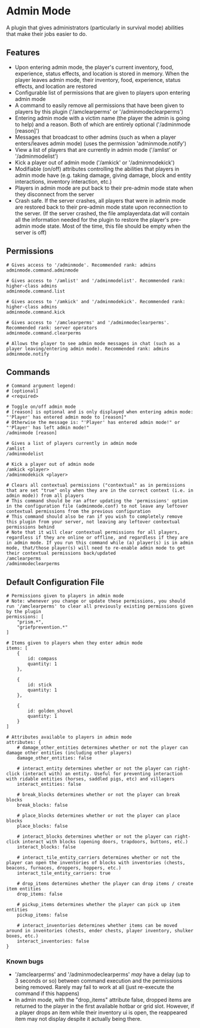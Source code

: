 # Admin Mode
A plugin that gives administrators (particularly in survival mode) abilities that make their jobs easier to do.

## Features
- Upon entering admin mode, the player's current inventory, food, experience, status effects, and location is stored in memory. When the player leaves admin mode, their inventory, food, experience, status effects, and location are restored
- Configurable list of permissions that are given to players upon entering admin mode
- A command to easily remove all permissions that have been given to players by this plugin ('/amclearperms' or '/adminmodeclearperms')
- Entering admin mode with a victim name (the player the admin is going to help) and a reason. Both of which are entirely optional ('/adminmode [reason]')
- Messages that broadcast to other admins (such as when a player enters/leaves admin mode) (uses the permission 'adminmode.notify')
- View a list of players that are currently in admin mode ('/amlist' or '/adminmodelist')
- Kick a player out of admin mode ('/amkick' or '/adminmodekick')
- Modifiable (on/off) attributes controlling the abilities that players in admin mode have (e.g. taking damage, giving damage, block and entity interactions, inventory interaction, etc.)
- Players in admin mode are put back to their pre-admin mode state when they disconnect from the server
- Crash safe. If the server crashes, all players that were in admin mode are restored back to their pre-admin mode state upon reconnection to the server. (If the server crashed, the file amplayerdata.dat will contain all the information needed for the plugin to restore the player's pre-admin mode state. Most of the time, this file should be empty when the server is off)

## Permissions
```
# Gives access to '/adminmode'. Recommended rank: admins
adminmode.command.adminmode

# Gives access to '/amlist' and '/adminmodelist'. Recommended rank: higher-class admins
adminmode.command.list

# Gives access to '/amkick' and '/adminmodekick'. Recommended rank: higher-class admins
adminmode.command.kick

# Gives access to '/amclearperms' and '/adminmodeclearperms'. Recommended rank: server operators
adminmode.command.clearperms

# Allows the player to see admin mode messages in chat (such as a player leaving/entering admin mode). Recommended rank: admins
adminmode.notify
```

## Commands
```
# Command argument legend:
# [optional]
# <required>

# Toggle on/off admin mode
# [reason] is optional and is only displayed when entering admin mode: "'Player' has entered admin mode to [reason]"
# Otherwise the message is: "'Player' has entered admin mode!" or "'Player' has left admin mode!"
/adminmode [reason]

# Gives a list of players currently in admin mode
/amlist
/adminmodelist

# Kick a player out of admin mode
/amkick <player>
/adminmodekick <player>

# Clears all contextual permissions ("contextual" as in permissions that are set "true" only when they are in the correct context (i.e. in admin mode)) from all players
# This command should be ran after updating the 'permissions' option in the configuration file (adminmode.conf) to not leave any leftover contextual permissions from the previous configuration
# This command should also be ran if you wish to completely remove this plugin from your server, not leaving any leftover contextual permissions behind
# Note that it will clear contextual permissions for all players, regardless if they are online or offline, and regardless if they are in admin mode. If you run this command while (a) player(s) is in admin mode, that/those player(s) will need to re-enable admin mode to get their contextual permissions back/updated
/amclearperms
/adminmodeclearperms
```

## Default Configuration File
```
# Permissions given to players in admin mode
# Note: whenever you change or update these permissions, you should run '/amclearperms' to clear all previously existing permissions given by the plugin
permissions: [
    "prism.*",
    "griefprevention.*"
]

# Items given to players when they enter admin mode
items: [
    {
        id: compass
        quantity: 1
    },

    {
        id: stick
        quantity: 1
    },

    {
        id: golden_shovel
        quantity: 1
    }
]

# Attributes available to players in admin mode
attributes: {
    # damage_other_entities determines whether or not the player can damage other entities (including other players)
    damage_other_entities: false

    # interact_entity determines whether or not the player can right-click (interact with) an entity. Useful for preventing interaction with ridable entities (horses, saddled pigs, etc) and villagers
    interact_entities: false

    # break_blocks determines whether or not the player can break blocks
    break_blocks: false

    # place_blocks determines whether or not the player can place blocks
    place_blocks: false

    # interact_blocks determines whether or not the player can right-click interact with blocks (opening doors, trapdoors, buttons, etc.)
    interact_blocks: false

    # interact_tile_entity_carriers determines whether or not the player can open the inventories of blocks with inventories (chests, beacons, furnaces, droppers, hoppers, etc.)
    interact_tile_entity_carriers: true

    # drop_items determines whether the player can drop items / create item entities
    drop_items: false

    # pickup_items determines whether the player can pick up item entities
    pickup_items: false

    # interact_inventories determines whether items can be moved around in inventories (chests, ender chests, player inventory, shulker boxes, etc.)
    interact_inventories: false
}
```

### Known bugs
- '/amclearperms' and '/adminmodeclearperms' *may* have a delay (up to 3 seconds or so) between command execution and the permissions being removed. Rarely may fail to work at all (just re-execute the command if this happens)
- In admin mode, with the "drop_items" attribute false, dropped items are returned to the player in the first available hotbar or grid slot. However, if a player drops an item while their inventory ui is open, the reappeared item may not display despite it actually being there.

